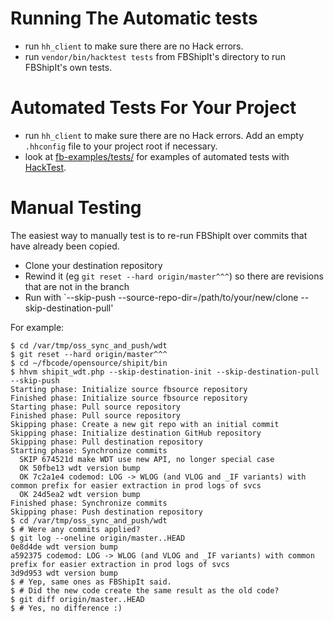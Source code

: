 # Running The Automatic tests

 - run `hh_client` to make sure there are no Hack errors.
 - run `vendor/bin/hacktest tests` from FBShipIt's directory to run FBShipIt's own tests.

# Automated Tests For Your Project

 - run `hh_client` to make sure there are no Hack errors.
   Add an empty `.hhconfig` file to your project root if necessary.
 - look at [fb-examples/tests/](https://github.com/facebook/fbshipit/tree/master/fb-examples/tests) for examples of automated tests with [HackTest](https://github.com/hhvm/hacktest).

# Manual Testing

The easiest way to manually test is to re-run FBShipIt over commits that have already been copied.

 - Clone your destination repository
 - Rewind it (eg `git reset --hard origin/master^^^`) so there are revisions that are not in the branch
 - Run with `--skip-push --source-repo-dir=/path/to/your/new/clone --skip-destination-pull'

For example:

```
$ cd /var/tmp/oss_sync_and_push/wdt
$ git reset --hard origin/master^^^
$ cd ~/fbcode/opensource/shipit/bin
$ hhvm shipit_wdt.php --skip-destination-init --skip-destination-pull --skip-push
Starting phase: Initialize source fbsource repository
Finished phase: Initialize source fbsource repository
Starting phase: Pull source repository
Finished phase: Pull source repository
Skipping phase: Create a new git repo with an initial commit
Skipping phase: Initialize destination GitHub repository
Skipping phase: Pull destination repository
Starting phase: Synchronize commits
  SKIP 674521d make WDT use new API, no longer special case
  OK 50fbe13 wdt version bump
  OK 7c2a1e4 codemod: LOG -> WLOG (and VLOG and _IF variants) with common prefix for easier extraction in prod logs of svcs
  OK 24d5ea2 wdt version bump
Finished phase: Synchronize commits
Skipping phase: Push destination repository
$ cd /var/tmp/oss_sync_and_push/wdt
$ # Were any commits applied?
$ git log --oneline origin/master..HEAD
0e8d4de wdt version bump
a592375 codemod: LOG -> WLOG (and VLOG and _IF variants) with common prefix for easier extraction in prod logs of svcs
3d9d953 wdt version bump
$ # Yep, same ones as FBShipIt said.
$ # Did the new code create the same result as the old code?
$ git diff origin/master..HEAD
$ # Yes, no difference :)
```
